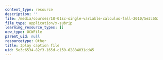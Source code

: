 ```yaml
---
content_type: resource
description: ''
file: /media/courses/18-01sc-single-variable-calculus-fall-2010/5e3c653482f3165dc15962884031dd45_zUEuKrxgHws.srt
file_type: application/x-subrip
learning_resource_types: []
ocw_type: OCWFile
parent_uid: null
resourcetype: Other
title: 3play caption file
uid: 5e3c6534-82f3-165d-c159-62884031dd45
---
```

